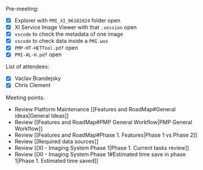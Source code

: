 Pre-meeting:
- [x] Explorer with `PMI_XI_06102024` folder open
- [x] XI Service Image Viewer with that `.session` open
- [x] `vscode` to check the metadata of one image
- [x] `vscode` to check data inside a `PMI.wox`
- [x] `PMP-HT-HETTool.pdf` open
- [x] `PMI-AL-H.pdf` open

List of attendees:
- [x] Vaclav Brandejsky
- [x] Chris Clement

Meeting points:
- Review Platform Maintenance [[Features and RoadMap#General ideas|General Ideas]] 
- Review [[Features and RoadMap#PMP General Workflow|PMP General Workflow]]
- Review [[Features and RoadMap#Phase 1. Features|Phase 1 vs Phase 2]]
- Review [[Required data sources]]
- Review [[XI - Imaging System Phase 1|Phase 1. Current tasks review]]
- Review [[XI - Imaging System Phase 1#Estimated time save in phase 1|Phase 1. Estimated time saved]]



